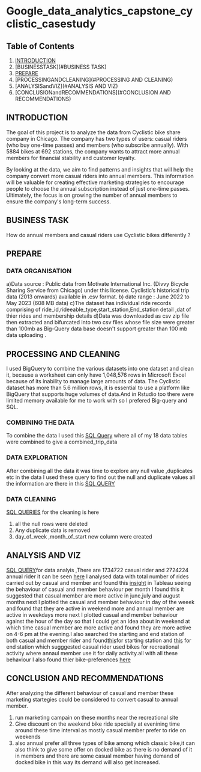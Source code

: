 # Google_data_analytics_capstone_cyclistic_casestudy
## Table of Contents
1. [INTRODUCTION](#INTRODUCTION)
2. [BUSINESSTASK](#BUSINESS TASK)
3. [PREPARE](#PREPARE)
4. [PROCESSINGANDCLEANING](#PROCESSING AND CLEANING)
5. [ANALYSISandVIZ](#ANALYSIS AND VIZ)
6. [CONCLUSIONandRECOMMENDATIONS](#CONCLUSION AND RECOMMENDATIONS)

## INTRODUCTION
The goal of this project is to analyze the data from Cyclistic bike share company in Chicago. The company has two types of users: casual riders (who buy one-time passes) and members (who subscribe annually). With 5884 bikes at 692 stations, the company wants to attract more annual members for financial stability and customer loyalty.

By looking at the data, we aim to find patterns and insights that will help the company convert more casual riders into annual members. This information will be valuable for creating effective marketing strategies to encourage people to choose the annual subscription instead of just one-time passes. Ultimately, the focus is on growing the number of annual members to ensure the company's long-term success.

## BUSINESS TASK
How do annual members and casual riders use Cyclistic bikes differently ?
## PREPARE
### DATA ORGANISATION
a)Data source : Public data from Motivate International Inc. (Divvy Bicycle Sharing Service from Chicago) under this license.
Cyclistic’s historical trip data (2013 onwards) available in .csv format.
b) date range : June 2022 to May 2023 (608 MB data)
c)The dataset has individual ride records comprising of ride_id,rideeable_type,start_station,End_station detail ,dat of thier rides and membership details 
d)Data was downloaded as csv zip file then extracted and bifurcated into two csv files whose file size were greater than 100mb as Big-Query data base doesn't support greater than 100 mb data uploading .
## PROCESSING AND CLEANING
I used BigQuery to combine the various datasets into one dataset and clean it, because a worksheet can only have 1,048,576 rows in Microsoft Excel because of its inability to manage large amounts of data.  The Cyclistic dataset has more than 5.6 million rows, it is essential to use a platform like BigQuery that supports huge volumes of data.And in Rstudio too there were limited memory available for me to work with so I prefered Big-query and SQL.
### COMBINING THE DATA
To combine the data I used this [SQL Query](https://github.com/kaushal0077/Google_data_analytics_capstone_cyclistic_casestudy/commit/db9404b34e6817d9cfb586800e9607f123f6bf9b) where all of my 18 data tables were combined to give a combined_trip_data
### DATA EXPLORATION
After combining all the data it was time to explore any null value ,duplicates etc in the data I used these query to find out the null and duplicate values all the information are there in this [SQL QUERY](https://github.com/kaushal0077/Google_data_analytics_capstone_cyclistic_casestudy/commit/366d86804e55a86fdf18b1bde3013e126c26cf87)
### DATA CLEANING
[SQL QUERIES](https://github.com/kaushal0077/Google_data_analytics_capstone_cyclistic_casestudy/commit/750cb601f47ca4bab90b10649c245f447756e724) for the cleaning is here 
1. all the null rows were deleted 
2. Any duplicate data  is removed 
3. day_of_week ,month_of_start new column were created
##  ANALYSIS AND VIZ
[SQL QUERY](https://github.com/kaushal0077/Google_data_analytics_capstone_cyclistic_casestudy/commit/92d7c4f2dfbebeee394e8769cf8694f34f2988f1)for data analyis ,There are 1734722 casual rider and 2724224  annual rider it can be seen [here](https://public.tableau.com/app/profile/kaushal.verma/viz/CASUAL_MEMBER_DATA/Sheet2) I analysed data with total number of rides carried out by casual and member and found this [insight](https://public.tableau.com/app/profile/kaushal.verma/viz/finalgoogledataanalyticsprojectcomplete/Story1) in Tableau
 seeing the behaviour of casual and member behaviour per month I found this it suggested that casual member are more active in  june,july and august   months
 next I plotted the casual and member behaviour in day of the weeek and found  that they are active in weekend more and annual member are active in weekdays more 
 next I plotted casual and member behaviour against the hour of the day so that I could get an idea about in weekend at which time  casual member are more active and found they are more active on 4-6 pm at the evening.I also searched the starting and end station of both casual and member rider and found[this](https://public.tableau.com/app/profile/kaushal.verma/viz/GOOGLE_DATA_ANALYTICS_CAPSTONE_PROJECT/Sheet1)for starting station and [this](https://public.tableau.com/app/profile/kaushal.verma/viz/GOOGLE_DATA_ANALYTICS_PROJECT/Sheet2) for end station which sugggested casual rider used bikes for recreational activity where annaul member use it for daily activity.all with all these behaviour I also found thier bike-preferences [here](https://public.tableau.com/app/profile/kaushal.verma/viz/casual_meber_bike_prefrence/Sheet1)
## CONCLUSION AND RECOMMENDATIONS
After analyzing the different behaviour of casual and member these marketing startegies could be considered to convert casual to annual member.
1. run marketing campain on these months near the recreational site
2. Give discount on the weekend bike ride specially at evenining time around these time interval as mostly casual member prefer to ride on weekends 
3. also annual prefer all three types of bike among which classic bike,it can also think to give some offer on docked bike as there is no demand of it in members and there are some casual member having demand of docked bike in this way its demand will also get increased.

